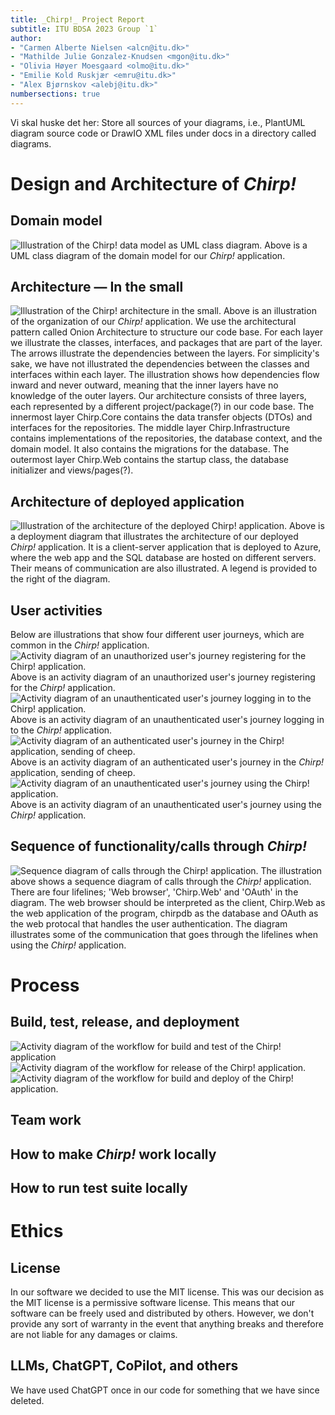 ```yaml
---
title: _Chirp!_ Project Report
subtitle: ITU BDSA 2023 Group `1`
author:
- "Carmen Alberte Nielsen <alcn@itu.dk>"
- "Mathilde Julie Gonzalez-Knudsen <mgon@itu.dk>"
- "Olivia Høyer Moesgaard <olmo@itu.dk>"
- "Emilie Kold Ruskjær <emru@itu.dk>"
- "Alex Bjørnskov <alebj@itu.dk>"
numbersections: true
---
```

Vi skal huske det her: Store all sources of your diagrams, i.e., PlantUML diagram source code or DrawIO XML files under docs in a directory called diagrams.

# Design and Architecture of _Chirp!_

## Domain model
![Illustration of the _Chirp!_ data model as UML class diagram.](images/ClassDiagram.png)
Above is a UML class diagram of the domain model for our _Chirp!_ application. 

## Architecture — In the small

![Illustration of the _Chirp!_ architecture in the small.](images/OnionArchitecture.png)
Above is an illustration of the organization of our _Chirp!_ application. We use the architectural pattern called Onion Architecture to structure our code base. For each layer we illustrate the classes, interfaces, and packages that are part of the layer. The arrows illustrate the dependencies between the layers. For simplicity's sake, we have not illustrated the dependencies between the classes and interfaces within each layer. The illustration shows how dependencies flow inward and never outward, meaning that the inner layers have no knowledge of the outer layers. Our architecture consists of three layers, each represented by a different project/package(?) in our code base. The innermost layer Chirp.Core contains the data transfer objects (DTOs) and interfaces for the repositories. The middle layer Chirp.Infrastructure contains implementations of the repositories, the database context, and the domain model. It also contains the migrations for the database. The outermost layer Chirp.Web contains the startup class, the database initializer and views/pages(?).

## Architecture of deployed application

![Illustration of the architecture of the deployed _Chirp!_ application.](images/Deployment.png)
Above is a deployment diagram that illustrates the architecture of our deployed _Chirp!_ application. It is a client-server application that is deployed to Azure, where the web app and the SQL database are hosted on different servers. Their means of communication are also illustrated. A legend is provided to the right of the diagram.

## User activities
Below are illustrations that show four different user journeys, which are common in the _Chirp!_ application.
![Activity diagram of an unauthorized user's journey registering for the _Chirp!_ application.](images/Register.png)
Above is an activity diagram of an unauthorized user's journey registering for the _Chirp!_ application.
![Activity diagram of an unauthenticated user's journey logging in to the _Chirp!_ application.](images/Login.png)
Above is an activity diagram of an unauthenticated user's journey logging in to the _Chirp!_ application.
![Activity diagram of an authenticated user's journey in the _Chirp!_ application, sending of cheep.](images/SendingCheep.png) 
Above is an activity diagram of an authenticated user's journey in the _Chirp!_ application, sending of cheep.
![Activity diagram of an unauthenticated user's journey using the _Chirp!_ application.](images/unauthenticated_user_acitivity.png) 
Above is an activity diagram of an unauthenticated user's journey using the _Chirp!_ application.

## Sequence of functionality/calls through _Chirp!_
![Sequence diagram of calls through the _Chirp!_ application.](images/SequenceCalls.png)
The illustration above shows a sequence diagram of calls through the _Chirp!_ application. There are four lifelines; 'Web browser', 'Chirp.Web' and 'OAuth' in the diagram. The web browser should be interpreted as the client, Chirp.Web as the web application of the program, chirpdb as the database and OAuth as the web protocal that handles the user authentication. The diagram illustrates some of the communication that goes through the lifelines when using the _Chirp!_ application.

# Process

## Build, test, release, and deployment
![Activity diagram of the workflow for build and test of the _Chirp!_ application](images/BuildAndTest.png)
![Activity diagram of the workflow for release of the _Chirp!_ application.](images/ReleaseChirp.png)
![Activity diagram of the workflow for build and deploy of the _Chirp!_ application.](images/BuildAndDeploy.png)

## Team work

## How to make _Chirp!_ work locally

## How to run test suite locally

# Ethics

## License
In our software we decided to use the MIT license. This was our decision as the MIT license is a permissive software license. This means that our software can be freely used and distributed by others. However, we don't provide any sort of warranty in the event that anything breaks and therefore are not liable for any damages or claims.

## LLMs, ChatGPT, CoPilot, and others
We have used ChatGPT once in our code for something that we have since deleted.